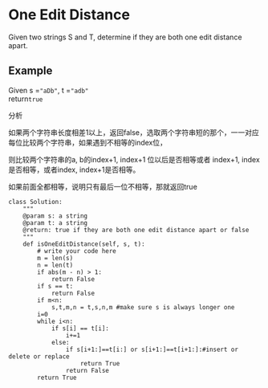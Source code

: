 # One Edit Distance

Given two strings S and T, determine if they are both one edit distance apart.

## Example

Given s =`"aDb"`, t =`"adb"`  
return`true`

分析

如果两个字符串长度相差1以上，返回false，选取两个字符串短的那个，一一对应每位比较两个字符串，如果遇到不相等的index位，

则比较两个字符串的a, b的index+1, index+1 位以后是否相等或者 index+1, index 是否相等，或者index, index+1是否相等。

如果前面全都相等，说明只有最后一位不相等，那就返回true

```text
class Solution:
    """
    @param s: a string
    @param t: a string
    @return: true if they are both one edit distance apart or false
    """
    def isOneEditDistance(self, s, t):
        # write your code here
        m = len(s)
        n = len(t)
        if abs(m - n) > 1:
            return False
        if s == t:
            return False
        if m<n:
            s,t,m,n = t,s,n,m #make sure s is always longer one
        i=0
        while i<n:
            if s[i] == t[i]:
                i+=1
            else:
                if s[i+1:]==t[i:] or s[i+1:]==t[i+1:]:#insert or delete or replace
                    return True
                return False
        return True
```

